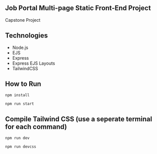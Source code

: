 ## Job Portal Multi-page Static Front-End Project

Capstone Project

## Technologies

- Node.js
- EJS
- Express
- Express EJS Layouts
- TailwindCSS

## How to Run

```
npm install
```

```
npm run start
```

## Compile Tailwind CSS (use a seperate terminal for each command)

```
npm run dev
```

```
npm run devcss
```
